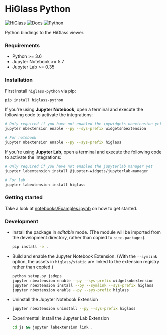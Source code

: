 # HiGlass Python

[![HiGlass](https://img.shields.io/badge/higlass-👍-red.svg?colorB=45afe5)](http://higlass.io)
[![Docs](https://img.shields.io/badge/docs-🎉-red.svg?colorB=6680ff)](https://higlass.io/docs/python_api.html)
[![Python](https://img.shields.io/badge/python-😍-red.svg?colorB=af80ff)](https://higlass.io/docs/python_api.html)

Python bindings to the HiGlass viewer.

### Requirements

- Python >= 3.6
- Jupyter Notebook >= 5.7
- Jupyter Lab >= 0.35

### Installation

First install `higlass-python` via pip:

```bash
pip install higlass-python
```

If you're using **Jupyter Notebook**, open a terminal and execute the following code to activate the integrations:

```bash
# Only required if you have not enabled the ipywidgets nbextension yet
jupyter nbextension enable --py --sys-prefix widgetsnbextension

# For notebook
jupyter nbextension enable --py --sys-prefix higlass

```

If you're using **Jupyter Lab**, open a terminal and execute the following code to activate the integrations:

```bash
# Only required if you have not enabled the jupyterlab manager yet
jupyter labextension install @jupyter-widgets/jupyterlab-manager

# For lab
jupyter labextension install higlass
```

### Getting started

Take a look at [notebooks/Examples.ipynb](notebooks/Examples.ipynb) on how to get started.

### Development

* Install the package in _editable_ mode. (The module will be imported from the development directory, rather than copied to `site-packages`).

   ```bash
   pip install -e .
   ```

* Build and enable the Jupyter Notebook Extension. (With the `--symlink` option, the assets in `higlass/static` are linked to the extension registry rather than copied.)

   ```bash
   python setup.py jsdeps
   jupyter nbextension enable --py --sys-prefix widgetsnbextension
   jupyter nbextension install --py --symlink --sys-prefix higlass
   jupyter nbextension enable --py --sys-prefix higlass
   ```

* Uninstall the Jupyter Notebook Extension

   ```bash
   jupyter nbextension uninstall --py --sys-prefix higlass
   ```

* Experimental: install the Jupyter Lab Extension

   ```bash
   cd js && jupyter labextension link .
   ```
